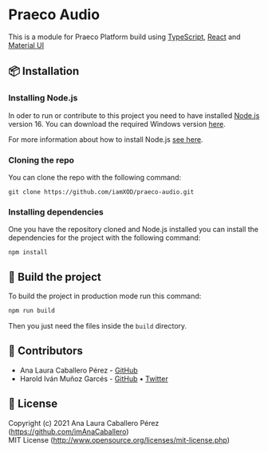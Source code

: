 # Praeco Audio

This is a module for Praeco Platform build using [TypeScript](https://www.typescriptlang.org/), [React](https://reactjs.org/) and [Material UI](https://mui.com/)

## 📦 Installation

### Installing Node.js

In oder to run or contribute to this project you need to have installed [Node.js](https://nodejs.org/en/about/) version 16.
You can download the required Windows version [here](https://nodejs.org/download/release/latest-v16.x/node-v16.12.0-x64.msi).

For more information about how to install Node.js [see here](https://nodejs.dev/learn/how-to-install-nodejs).

### Cloning the repo

You can clone the repo with the following command:

```shell
git clone https://github.com/iamXOD/praeco-audio.git
```

### Installing dependencies

One you have the repository cloned and Node.js installed you can install the dependencies for the project with the following command:

```shell
npm install
```

## 🚀 Build the project

To build the project in production mode run this command:

```bash
npm run build
```

Then you just need the files inside the `build` directory.

## 🎩 Contributors

- Ana Laura Caballero Pérez - [GitHub](https://github.com/imAnaCaballero)
- Harold Iván Muñoz Garcés - [GitHub](https://github.com/iamXOD) &bull; [Twitter](https://twitter.com/iamXOD)

## 📜 License

Copyright (c) 2021 Ana Laura Caballero Pérez (<https://github.com/imAnaCaballero>)  
MIT License (<http://www.opensource.org/licenses/mit-license.php>)
